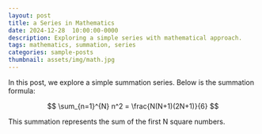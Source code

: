 ```yaml
---
layout: post  
title: a Series in Mathematics  
date: 2024-12-28  10:00:00-0000
description: Exploring a simple series with mathematical approach.  
tags: mathematics, summation, series
categories: sample-posts
thumbnail: assets/img/math.jpg
---
```


In this post, we explore a simple summation series. Below is the summation formula:

$$
\sum_{n=1}^{N} n^2 = \frac{N(N+1)(2N+1)}{6} 
$$

This summation represents the sum of the first N square numbers.
